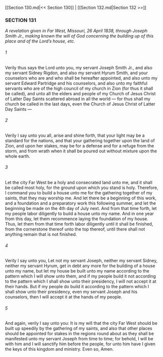 [[Section 130.md|<< Section 130]]  |  [[Section 132.md|Section 132 >>]]

### SECTION 131

*A revelation given in Far West, Missouri, 26 April 1838, through Joseph Smith Jr., making known the will of God concerning the building up of this place and of the Lord’s house, etc.*

###### 1
Verily thus says the Lord unto you, my servant Joseph Smith Jr., and also my servant Sidney Rigdon, and also my servant Hyrum Smith, and your counselors who are and who shall be hereafter appointed, and also unto my servant Edward Partridge and his counselors, and also unto my faithful servants who are of the high council of my church in Zion (for thus it shall be called), and unto all the elders and people of my Church of Jesus Christ of Latter Day Saints scattered abroad in all the world — for thus shall my church be called in the last days, even the Church of Jesus Christ of Latter Day Saints —

###### 2
Verily I say unto you all, arise and shine forth, that your light may be a standard for the nations, and that your gathering together upon the land of Zion, and upon her stakes, may be for a defense and for a refuge from the storm, and from wrath when it shall be poured out without mixture upon the whole earth.

###### 3
Let the city Far West be a holy and consecrated land unto me, and it shall be called most holy, for the ground upon which you stand is holy. Therefore, I command you to build a house unto me for the gathering together of my saints, that they may worship me. And let there be a beginning of this work, and a foundation and a preparatory work this following summer, and let the beginning be made on the 4th day of July next. And from that time forth, let my people labor diligently to build a house unto my name. And in one year from this day, let them recommence laying the foundation of my house. Thus, let them from that time forth labor diligently until it shall be finished, from the cornerstone thereof unto the top thereof, until there shall not anything remain that is not finished.

###### 4
Verily I say unto you, Let not my servant Joseph, neither my servant Sidney, neither my servant Hyrum, get in debt any more for the building of a house unto my name, but let my house be built unto my name according to the pattern which I will show unto them, and if my people build it not according to the pattern which I shall show unto their presidency, I will not accept it at their hands. But if my people do build it according to the pattern which I shall show unto their presidency, even my servant Joseph and his counselors, then I will accept it at the hands of my people.

###### 5
And again, verily I say unto you: It is my will that the city Far West should be built up speedily by the gathering of my saints, and also that other places should be appointed for stakes in the regions round about as they shall be manifested unto my servant Joseph from time to time; for behold, I will be with him and I will sanctify him before the people, for unto him have I given the keys of this kingdom and ministry. Even so, Amen.